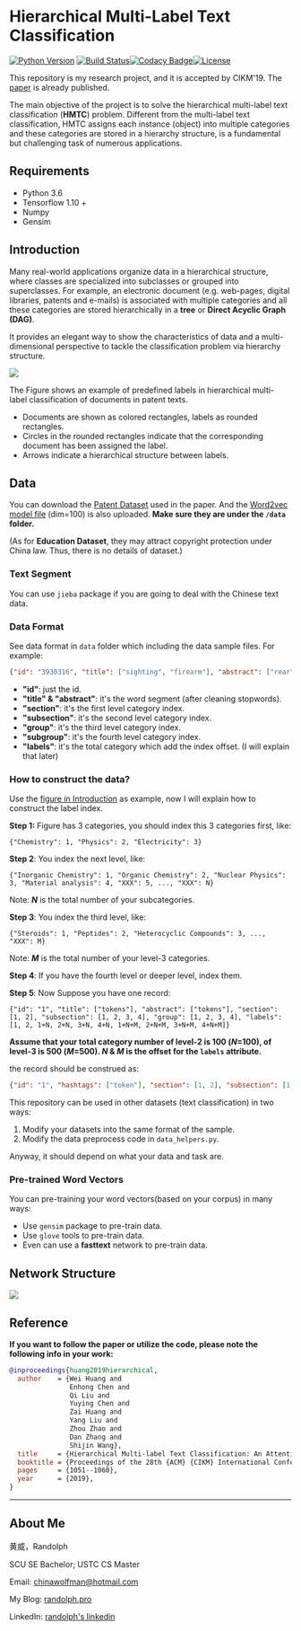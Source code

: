 # Hierarchical Multi-Label Text Classification

[![Python Version](https://img.shields.io/badge/language-python3.6-blue.svg)](https://www.python.org/downloads/) [![Build Status](https://travis-ci.org/RandolphVI/Hierarchical-Multi-Label-Text-Classification.svg?branch=master)](https://travis-ci.org/RandolphVI/Hierarchical-Multi-Label-Text-Classification)[![Codacy Badge](https://api.codacy.com/project/badge/Grade/80fe0da5f16146219a5d0a66f8c8ed70)](https://www.codacy.com/manual/chinawolfman/Hierarchical-Multi-Label-Text-Classification?utm_source=github.com&amp;utm_medium=referral&amp;utm_content=RandolphVI/Hierarchical-Multi-Label-Text-Classification&amp;utm_campaign=Badge_Grade)[![License](https://img.shields.io/github/license/RandolphVI/Hierarchical-Multi-Label-Text-Classification.svg)](https://www.apache.org/licenses/LICENSE-2.0) 

This repository is my research project, and it is accepted by CIKM'19. The [paper](https://dl.acm.org/citation.cfm?id=3357384.3357885) is already published.

The main objective of the project is to solve the hierarchical multi-label text classification (**HMTC**) problem. Different from the multi-label text classification, HMTC assigns each instance (object) into multiple categories and these categories are stored in a hierarchy structure, is a fundamental but challenging task of numerous applications.

## Requirements

- Python 3.6
- Tensorflow 1.10 +
- Numpy
- Gensim

## Introduction

Many real-world applications organize data in a hierarchical structure, where classes are specialized into subclasses or grouped into superclasses. For example, an electronic document (e.g. web-pages, digital libraries, patents and e-mails) is associated with multiple categories and all these categories are stored hierarchically in a **tree** or **Direct Acyclic Graph (DAG)**. 

It provides an elegant way to show the characteristics of data and a multi-dimensional perspective to tackle the classification problem via hierarchy structure. 

![](https://farm8.staticflickr.com/7806/31717892987_e2e851eaaf_o.png)

The Figure shows an example of predefined labels in hierarchical multi-label classification of documents in patent texts. 

- Documents are shown as colored rectangles, labels as rounded rectangles. 
- Circles in the rounded rectangles indicate that the corresponding document has been assigned the label. 
- Arrows indicate a hierarchical structure between labels.

## Data

You can download the [Patent Dataset](https://drive.google.com/open?id=1So3unr5p_vlYq31gE0Ly07Z2XTvD5QlM) used in the paper. And the [Word2vec model file](https://drive.google.com/open?id=1cu5sjts9x7eOcKw-ngXwFKpDMVItaivk) (dim=100) is also uploaded. **Make sure they are under the `/data` folder.**

(As for **Education Dataset**, they may attract copyright protection under China law. Thus, there is no details of dataset.)

### Text Segment

You can use `jieba` package if you are going to deal with the Chinese text data.

### Data Format

See data format in `data` folder which including the data sample files. For example:

```json
{"id": "3930316", "title": ["sighting", "firearm"], "abstract": ["rear", "sight", "firearm", "ha", "peephole", "device", "formed", "hollow", "tube", "end", "closed", "peephole",], "section": [5], "subsection": [104], "group": [512], "subgroup": [6535], "labels": [5, 113, 649, 7333]}
```

- **"id"**: just the id.
- **"title" & "abstract"**: it's the word segment (after cleaning stopwords).
- **"section"**: it's the first level category index.
- **"subsection"**: it's the second level category index.
- **"group"**: it's the third level category index.
- **"subgroup"**: it's the fourth level category index.
- **"labels"**: it's the total category which add the index offset. (I will explain that later)

### How to construct the data?

Use the <u>figure in Introduction</u> as example, now I will explain how to construct the label index. 

**Step 1:** Figure has 3 categories, you should index this 3 categories first, like:

```
{"Chemistry": 1, "Physics": 2, "Electricity": 3}
```

**Step 2**: You index the next level, like:

```
{"Inorganic Chemistry": 1, "Organic Chemistry": 2, "Nuclear Physics": 3, "Material analysis": 4, "XXX": 5, ..., "XXX": N}
```

Note: ***N*** is the total number of your subcategories.

**Step 3**: You index the third level, like:

```
{"Steroids": 1, "Peptides": 2, "Heterocyclic Compounds": 3, ..., "XXX": M}
```

Note: ***M*** is the total number of your level-3 categories.

**Step 4**: If you have the fourth level or deeper level, index them.

**Step 5**: Now Suppose you have one record:

```
{"id": "1", "title": ["tokens"], "abstract": ["tokens"], "section": [1, 2], "subsection": [1, 2, 3, 4], "group": [1, 2, 3, 4], "labels": [1, 2, 1+N, 2+N, 3+N, 4+N, 1+N+M, 2+N+M, 3+N+M, 4+N+M]}
```

**Assume that your total category number of level-2 is 100 (*N*=100), of level-3 is 500 (*M*=500). *N* & *M* is the offset for the `labels` attribute.**

the record should be construed as:

```json
{"id": "1", "hashtags": ["token"], "section": [1, 2], "subsection": [1, 2, 3, 4], "group": [1, 2, 3, 4], "labels": [1, 2, 101, 102, 103, 104, 601, 602, 603, 604]}
```

This repository can be used in other datasets (text classification) in two ways:
1. Modify your datasets into the same format of the sample.
2. Modify the data preprocess code in `data_helpers.py`.

Anyway, it should depend on what your data and task are.

### Pre-trained Word Vectors

You can pre-training your word vectors(based on your corpus) in many ways:
- Use `gensim` package to pre-train data.
- Use `glove` tools to pre-train data.
- Even can use a **fasttext** network to pre-train data.

## Network Structure

![](https://live.staticflickr.com/65535/48647692206_2e5e6e7f13_o.png)

## Reference

**If you want to follow the paper or utilize the code, please note the following info in your work:** 

```bibtex
@inproceedings{huang2019hierarchical,
  author    = {Wei Huang and
               Enhong Chen and
               Qi Liu and
               Yuying Chen and
               Zai Huang and
               Yang Liu and
               Zhou Zhao and
               Dan Zhang and
               Shijin Wang},
  title     = {Hierarchical Multi-label Text Classification: An Attention-based Recurrent Network Approach},
  booktitle = {Proceedings of the 28th {ACM} {CIKM} International Conference on Information and Knowledge Management, {CIKM} 2019, Beijing, CHINA, Nov 3-7, 2019},
  pages     = {1051--1060},
  year      = {2019},
}
```
---

## About Me

黄威，Randolph

SCU SE Bachelor; USTC CS Master

Email: chinawolfman@hotmail.com

My Blog: [randolph.pro](http://randolph.pro)

LinkedIn: [randolph's linkedin](https://www.linkedin.com/in/randolph-%E9%BB%84%E5%A8%81/)
